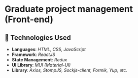 # Graduate project management (Front-end)

## 🔧 Technologies Used
- **Languages**: *HTML, CSS, JavaScript*
- **Framework**: *ReactJS*
- **State Management**: *Redux*
- **UI Library**: *MUI (Material-UI)*
- **Library**: *Axios, StompJS, Sockjs-client, Formik, Yup, etc.*